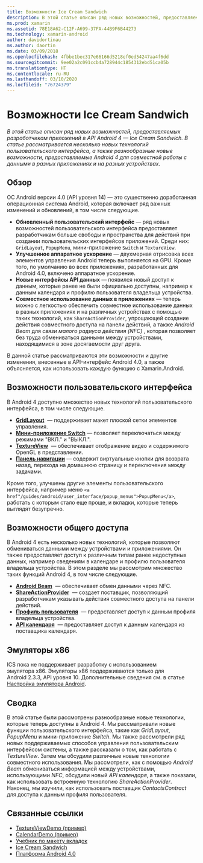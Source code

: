 ```yaml
---
title: Возможности Ice Cream Sandwich
description: В этой статье описан ряд новых возможностей, предоставляемых разработчикам приложений в API Android 4 — Ice Cream Sandwich. В статье рассматривается несколько новых технологий пользовательского интерфейса, а также разнообразные новые возможности, предоставляемые Android 4 для совместной работы с данными в разных приложениях и на разных устройствах.
ms.prod: xamarin
ms.assetid: 78E18A62-C12F-A699-37FA-44B9F6B44273
ms.technology: xamarin-android
author: davidortinau
ms.author: daortin
ms.date: 03/09/2018
ms.openlocfilehash: 4fbbe1bec317e66166d5218ef0ed54247aa4f6dd
ms.sourcegitcommit: 9ee02a2c091ccb4a728944c1854312ebd51ca05b
ms.translationtype: HT
ms.contentlocale: ru-RU
ms.lasthandoff: 03/10/2020
ms.locfileid: "76724379"
---
```

# <a name="ice-cream-sandwich-features"></a>Возможности Ice Cream Sandwich

_В этой статье описан ряд новых возможностей, предоставляемых разработчикам приложений в API Android 4 — Ice Cream Sandwich. В статье рассматривается несколько новых технологий пользовательского интерфейса, а также разнообразные новые возможности, предоставляемые Android 4 для совместной работы с данными в разных приложениях и на разных устройствах._

## <a name="overview"></a>Обзор

ОС Android версии 4.0 (API уровня 14) — это существенно доработанная операционная система Android, которая включает ряд важных изменений и обновлений, в том числе следующие.

- **Обновленный пользовательский интерфейс** — ряд новых возможностей пользовательского интерфейса предоставляет разработчикам больше свободы и пространства для действий при создании пользовательских интерфейсов приложений. Среди них: `GridLayout`, `PopupMenu`, мини-приложение `Switch` и `TextureView`.
- **Улучшенное аппаратное ускорение** — двухмерная отрисовка всех элементов управления Android теперь выполняется на GPU. Кроме того, по умолчанию во всех приложениях, разработанных для Android 4.0, включено аппаратное ускорение.
- **Новые интерфейсы API данных** — появился новый доступ к данным, которые ранее не были официально доступны, например к данным календаря и профилю пользователя владельца устройства.
- **Совместное использование данных в приложениях** — теперь можно с легкостью обеспечить совместное использование данных в разных приложениях и на различных устройствах с помощью таких технологий, как `ShareActionProvider`, упрощающей создание действия совместного доступа на панели действий, а также *Android Beam* для *связи малого радиуса действия (NFC)* , которая позволяет без труда обмениваться данными между устройствами, находящимися в зоне досягаемости друг друга.

В данной статье рассматриваются эти возможности и другие изменения, внесенные в API-интерфейс Android 4.0, а также объясняется, как использовать каждую функцию с Xamarin.Android.

## <a name="user-interface-features"></a>Возможности пользовательского интерфейса

В Android 4 доступно множество новых технологий пользовательского интерфейса, в том числе следующие.

- **[GridLayout](~/android/user-interface/layouts/grid-layout.md)**  — поддерживает макет плоской сетки элементов управления.
- **[Мини-приложение Switch](~/android/user-interface/controls/switch.md)** — позволяет переключаться между режимами "ВКЛ." и "ВЫКЛ.".
- **[TextureView](~/android/user-interface/controls/texture-view.md)**  — обеспечивает отображение видео и содержимого OpenGL в представлении.
- **[Панель навигации](~/android/user-interface/controls/navigation-bar.md)** — содержит виртуальные кнопки для возврата назад, перехода на домашнюю страницу и переключения между задачами.

Кроме того, улучшены другие элементы пользовательского интерфейса, например меню `<a href"/guides/android/user_interface/popup_menus">PopupMenu</a>`, работать с которым стало еще проще, и вкладки, которые теперь выглядят безупречно.

## <a name="sharing-features"></a>Возможности общего доступа

В Android 4 есть несколько новых технологий, которые позволяют обмениваться данными между устройствами и приложениями. Он также предоставляет доступ к различным типам ранее недоступных данных, например сведениям в календаре и профилю пользователя владельца устройства. В этом разделе мы рассмотрим множество таких функций Android 4, в том числе следующие.

- **[Android Beam](~/android/platform/android-beam.md)**  — обеспечивает обмен данными через NFC.
- **[ShareActionProvider](~/android/user-interface/controls/action-bar.md)**  — создает поставщик, позволяющий разработчикам указывать действия совместного доступа на панели действий.
- **[Профиль пользователя](~/android/user-interface/user-profile.md)**  — предоставляет доступ к данным профиля владельца устройства.
- **[API календаря](~/android/user-interface/controls/calendar.md)**  — предоставляет доступ к данным календаря из поставщика календаря.

## <a name="x86-emulators"></a>Эмуляторы x86

ICS пока не поддерживает разработку с использованием эмулятора x86. Эмуляторы x86 поддерживаются только для Android 2.3.3, API уровня 10. Дополнительные сведения см. в статье [Настройка эмулятора Android](~/android/get-started/installation/android-emulator/index.md).

## <a name="summary"></a>Сводка

В этой статье были рассмотрены разнообразные новые технологии, которые теперь доступны в Android 4. Мы рассматривали новые функции пользовательского интерфейса, такие как *GridLayout*, *PopupMenu* и мини-приложение *Switch*. Мы также рассмотрели ряд новых поддерживаемых способов управления пользовательским интерфейсом системы, а также рассказали о том, как работать с *TextureView*. Затем мы обсудили различные новые технологии совместного использования. Мы рассмотрели, как с помощью *Android Beam* обмениваться информацией между устройствами, использующими *NFC*, обсудили новый *API календаря*, а также показали, как использовать встроенную технологию *ShareActionProvider*.
Наконец, мы изучили, как использовать поставщик *ContactsContract* для доступа к данным профиля пользователя.

## <a name="related-links"></a>Связанные ссылки

- [TextureViewDemo (пример)](https://docs.microsoft.com/samples/xamarin/monodroid-samples/textureviewdemo)
- [CalendarDemo (пример)](https://docs.microsoft.com/samples/xamarin/monodroid-samples/calendardemo)
- [Учебник по макету вкладок](~/android/user-interface/layouts/tab-layout/index.md)
- [Ice Cream Sandwich](https://developer.android.com/about/versions/android-4.0-highlights.html)
- [Платформа Android 4.0](https://developer.android.com/about/versions/android-4.0.html)
